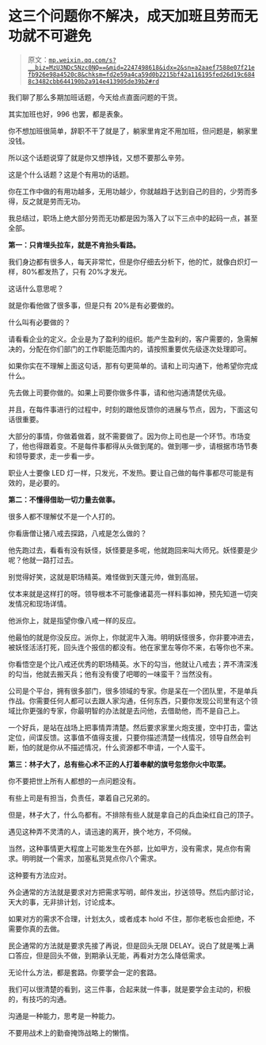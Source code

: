 # 这三个问题你不解决，成天加班且劳而无功就不可避免

> 原文：[`mp.weixin.qq.com/s?__biz=MzU3NDc5Nzc0NQ==&mid=2247498618&idx=2&sn=a2aaef7588e07f21efb926e98a4520c8&chksm=fd2e59a4ca59d0b2215bf42a116195fed26d19c6848c3482cbb644190b2a914e413905de39b2#rd`](http://mp.weixin.qq.com/s?__biz=MzU3NDc5Nzc0NQ==&mid=2247498618&idx=2&sn=a2aaef7588e07f21efb926e98a4520c8&chksm=fd2e59a4ca59d0b2215bf42a116195fed26d19c6848c3482cbb644190b2a914e413905de39b2#rd)

我们聊了那么多期加班话题，今天给点直面问题的干货。

其实加班也好，996 也罢，都是表象。

你不想加班很简单，辞职不干了就是了，躺家里肯定不用加班，但问题是，躺家里没钱。

所以这个话题说穿了就是你又想挣钱，又想不要那么辛劳。

这是个什么话题？这是个有用功的话题。

你在工作中做的有用功越多，无用功越少，你就越趋于达到自己的目的，少劳而多得，反之就是劳而无功。

我总结过，职场上绝大部分劳而无功都是因为落入了以下三点中的起码一点，甚至全部。

**第一：只肯埋头拉车，就是不肯抬头看路。**

我们身边都有很多人，每天非常忙，但是你仔细去分析下，他的忙，就像白炽灯一样，80%都发热了，只有 20%才发光。

这话什么意思呢？

就是你看他做了很多事，但是只有 20%是有必要做的。

什么叫有必要做的？

请看看企业的定义。企业是为了盈利的组织。能产生盈利的，客户需要的，急需解决的，分配在你们部门的工作职能范围内的，请按照重要优先级逐次处理即可。

如果你实在不理解上面这句话，那有句更简单的。请和上司沟通下，他希望你完成什么。

先去做上司要你做的。如果上司要你做多件事，请和他沟通清楚优先级。

并且，在每件事进行的过程中，时刻的跟他反馈你的进展与节点，因为，下面这句话很重要。

大部分的事情，你做着做着，就不需要做了。因为你上司也是一个环节。市场变了，他也得跟着变。不是每件事都得从头做到尾的。做到哪一步，请根据市场节奏和领导要求，走一步看一步。

职业人士要像 LED 灯一样，只发光，不发热。要让自己做的每件事都尽可能是有效的，是必要的。

**第二：不懂得借助一切力量去做事。** 

很多人都不理解仗不是一个人打的。

你看唐僧让猪八戒去探路，八戒是怎么做的？

他先跑过去，看看有没有妖怪，妖怪要是多呢，他就跑回来叫大师兄。妖怪要是少呢？他就一路打过去。

别觉得好笑，这就是职场精英。难怪做到天蓬元帅，做到高层。

仗本来就是这样打的呀。领导根本不可能像诸葛亮一样料事如神，预先知道一切突发情况和现场详情。

他派你上，就是指望你像八戒一样的反应。

他最怕的就是你没反应。派你上，你就泥牛入海。明明妖怪很多，你非要冲进去，被妖怪活活打死，回头连个报信的都没有。他在家里左等你不来，右等你也不来。

你看悟空是个比八戒还优秀的职场精英。水下的勾当，他就让八戒去；弄不清深浅的勾当，他就去搬天兵；他有没有傻了吧唧的一味蛮干？当然没有。

公司是个平台，拥有很多部门，很多领域的专家。你是呆在一个团队里，不是单兵作战。你需要任何人都可以去跟人家沟通，任何东西，只要你发现公司里有这个领域比你更强的专家，你最明智的办法就是去问他，去借助他，而不是自己上。

一个好兵，是站在战场上把事情弄清楚。然后要求家里火炮支援，空中打击，雷达定位，间谍反馈。这事值不值得支援，只要你描述清楚一线情况，领导自然会判断，怕的就是你从不描述情况，什么资源都不申请，一个人蛮干。

**第三：林子大了，总有些心术不正的人打着奉献的旗号忽悠你火中取栗。**

你不要把世上所有人都想的一点问题没有。

有些上司是有担当，负责任，罩着自己兄弟的。 

但是，林子大了，什么鸟都有。不排除有些人就是拿自己的兵血染红自己的顶子。

遇见这种弄不灵清的人，请迅速的离开，换个地方，不伺候。

当然，这种事情更大程度上可能发生在外部，比如甲方，没有需求，晃点你有需求。明明就一个需求，加塞私货晃点你八个需求。

这种要有方法应对。

外企通常的方法就是要求对方把需求写明，邮件发出，抄送领导。然后内部讨论，天大的事，无非排计划，讨论成本。

如果对方的需求不合理，计划太久，或者成本 hold 不住，那你老板也会拒绝，不需要你真的去做。

民企通常的方法就是要求先接了再说，但是回头无限 DELAY。说白了就是嘴上满口答应，但是回头不做，到期承认无能，再看对方怎么降低需求。

无论什么方法，都是套路。你要学会一定的套路。

我们可以很清楚的看到，这三件事，合起来就一件事，就是要学会主动的，积极的，有技巧的沟通。

沟通是一种能力，思考是一种能力。

不要用战术上的勤奋掩饰战略上的懒惰。
